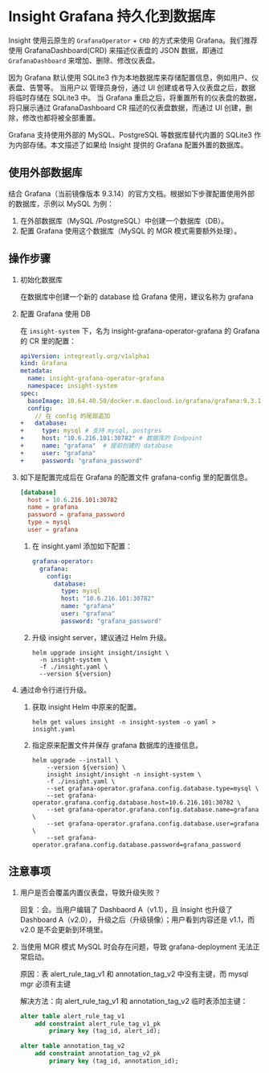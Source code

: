 # Insight Grafana 持久化到数据库

Insight 使用云原生的 `GrafanaOperator` + `CRD` 的方式来使用 Grafana。我们推荐使用 GrafanaDashboard(CRD) 
来描述仪表盘的 JSON 数据，即通过 `GrafanaDashboard` 来增加、删除、修改仪表盘。

因为 Grafana 默认使用 SQLite3 作为本地数据库来存储配置信息，例如用户、仪表盘、告警等。
当用户以 管理员身份，通过 UI 创建或者导入仪表盘之后，数据将临时存储在 SQLite3 中。
当 Grafana 重启之后，将重置所有的仪表盘的数据，将只展示通过 GrafanaDashboard CR 描述的仪表盘数据，而通过 UI 创建，删除，修改也都将被全部重置。

Grafana 支持使用外部的 MySQL、PostgreSQL 等数据库替代内置的 SQLite3 作为内部存储。本文描述了如果给 Insight 提供的 Grafana 配置外置的数据库。

## 使用外部数据库

结合 Grafana（当前镜像版本 9.3.14）的官方文档。根据如下步骤配置使用外部的数据库，示例以 MySQL 为例：

1. 在外部数据库（MySQL /PostgreSQL）中创建一个数据库（DB）。
2. 配置 Grafana 使用这个数据库（MySQL 的 MGR 模式需要额外处理）。

## 操作步骤

1. 初始化数据库

    在数据库中创建一个新的 database 给 Grafana 使用，建议名称为 grafana

1. 配置 Grafana 使用 DB

    在 `insight-system` 下，名为 insight-grafana-operator-grafana 的 Grafana 的 CR 里的配置：

    ```yaml
    apiVersion: integreatly.org/v1alpha1
    kind: Grafana
    metadata:
      name: insight-grafana-operator-grafana
      namespace: insight-system
    spec:
      baseImage: 10.64.40.50/docker.m.daocloud.io/grafana/grafana:9.3.14
      config:
        // 在 config 的尾部追加
    +   database:
    +     type: mysql # 支持 mysql, postgres
    +     host: "10.6.216.101:30782" # 数据库的 Endpoint
    +     name: "grafana"  # 提前创建的 database
    +     user: "grafana"
    +     password: "grafana_password"
    ```

1. 如下是配置完成后在 Grafana 的配置文件 grafana-config 里的配置信息。

    ```toml
    [database]
      host = 10.6.216.101:30782
      name = grafana
      password = grafana_password
      type = mysql
      user = grafana
    ```

    1. 在 insight.yaml 添加如下配置：

        ```yaml
        grafana-operator:
          grafana:
            config:
              database:
                type: mysql
                host: "10.6.216.101:30782"
                name: "grafana"
                user: "grafana"
                password: "grafana_password"
        ```

    1. 升级 insight server，建议通过 Helm 升级。

        ```shell
        helm upgrade insight insight/insight \
          -n insight-system \
          -f ./insight.yaml \
          --version ${version}
        ```

1. 通过命令行进行升级。

    1. 获取 insight Helm 中原来的配置。

        ```shell
        helm get values insight -n insight-system -o yaml > insight.yaml
        ```

    1. 指定原来配置文件并保存 grafana 数据库的连接信息。

        ```shell
        helm upgrade --install \
            --version ${version} \
            insight insight/insight -n insight-system \
            -f ./insight.yaml \
            --set grafana-operator.grafana.config.database.type=mysql \
            --set grafana-operator.grafana.config.database.host=10.6.216.101:30782 \
            --set grafana-operator.grafana.config.database.name=grafana \
            --set grafana-operator.grafana.config.database.user=grafana \
            --set grafana-operator.grafana.config.database.password=grafana_password 
        ```

## 注意事项

1. 用户是否会覆盖内置仪表盘，导致升级失败？

    回复：会。当用户编辑了 Dashbaord A（v1.1），且 Insight 也升级了 Dashboard A（v2.0），
    升级之后（升级镜像）；用户看到内容还是 v1.1，而 v2.0 是不会更新到环境里。

1. 当使用 MGR 模式 MySQL 时会存在问题，导致 grafana-deployment 无法正常启动。

    原因：表 alert_rule_tag_v1 和 annotation_tag_v2 中没有主键，而 mysql mgr 必须有主键

    解决方法：向 alert_rule_tag_v1 和 annotation_tag_v2 临时表添加主键：

    ```SQL
    alter table alert_rule_tag_v1
        add constraint alert_rule_tag_v1_pk
            primary key (tag_id, alert_id);
        
    alter table annotation_tag_v2
        add constraint annotation_tag_v2_pk
            primary key (tag_id, annotation_id);
    ```
   
